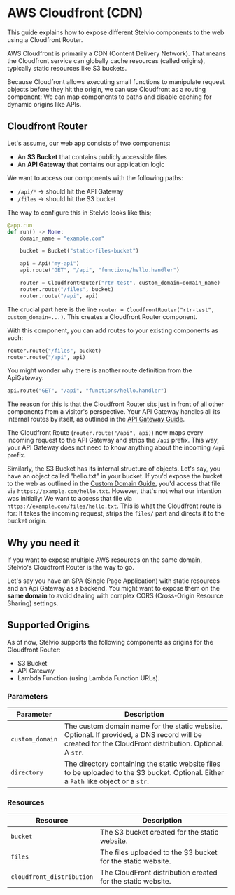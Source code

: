 # AWS Cloudfront (CDN)

This guide explains how to expose different Stelvio components to the web using a Cloudfront Router.

AWS Cloudfront is primarily a CDN (Content Delivery Network). That means the Cloudfront service can globally cache resources (called origins), typically static resources like S3 buckets.

Because Cloudfront allows executing small functions to manipulate request objects before they hit the origin, we can use Cloudfront as a routing component: We can map components to paths and disable caching for dynamic origins like APIs.

## Cloudfront Router

Let's assume, our web app consists of two components:
- An **S3 Bucket** that contains publicly accessible files
- An **API Gateway** that contains our application logic

We want to access our components with the following paths:
- `/api/*` -> should hit the API Gateway
- `/files` -> should hit the S3 bucket

The way to configure this in Stelvio looks like this;

```python
@app.run
def run() -> None:
    domain_name = "example.com"

    bucket = Bucket("static-files-bucket")

    api = Api("my-api")
    api.route("GET", "/api", "functions/hello.handler")

    router = CloudfrontRouter("rtr-test", custom_domain=domain_name)
    router.route("/files", bucket)
    router.route("/api", api)
```

The crucial part here is the line `router = CloudfrontRouter("rtr-test", custom_domain=...)`.
This creates a Cloudfront Router component.

With this component, you can add routes to your existing components as such:
```python
router.route("/files", bucket)
router.route("/api", api)
```

You might wonder why there is another route definition from the ApiGateway:

```python
api.route("GET", "/api", "functions/hello.handler")
```

The reason for this is that the Cloudfront Router sits just in front of all other components from a visitor's perspective.
Your API Gateway handles all its internal routes by itself, as outlined in the [API Gateway Guide](/guides/api-gateway/).

The Cloudfront Route (`router.route("/api", api)`) now maps every incoming request to the API Gateway and strips the `/api` prefix. This way, your API Gateway does not need to know anything about the incoming `/api` prefix.

Similarly, the S3 Bucket has its internal structure of objects. Let's say, you have an object called "hello.txt" in your bucket. If you'd expose the bucket to the web as outlined in the [Custom Domain Guide](/guides/dns/), you'd access that file via `https://example.com/hello.txt`. However, that's not what our intention was initially: We want to access that file via `https://example.com/files/hello.txt`. This is what the Cloudfront route is for: It takes the incoming request, strips the `files/` part and directs it to the bucket origin.


## Why you need it

If you want to expose multiple AWS resources on the same domain, Stelvio's Cloudfront Router is the way to go.

Let's say you have an SPA (Single Page Application) with static resources and an Api Gateway as a backend. You might want to expose them on the **same domain** to avoid dealing with complex CORS (Cross-Origin Resource Sharing) settings.

## Supported Origins

As of now, Stelvio supports the following components as origins for the Cloudfront Router:

- S3 Bucket
- API Gateway
- Lambda Function (using Lambda Function URLs).


### Parameters

| Parameter       | Description                                                                                                                                            |
| --------------- | ------------------------------------------------------------------------------------------------------------------------------------------------------ |
| `custom_domain` | The custom domain name for the static website. Optional. If provided, a DNS record will be created for the CloudFront distribution. Optional. A `str`. |
| `directory`     | The directory containing the static website files to be uploaded to the S3 bucket. Optional. Either a `Path` like object or a `str`.                   |

### Resources

| Resource                  | Description                                                 |
| ------------------------- | ----------------------------------------------------------- |
| `bucket`                  | The S3 bucket created for the static website.               |
| `files`                   | The files uploaded to the S3 bucket for the static website. |
| `cloudfront_distribution` | The CloudFront distribution created for the static website. |